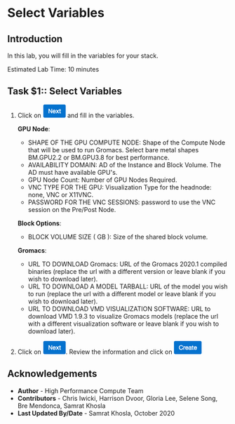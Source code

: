 # Select Variables

## Introduction
In this lab, you will fill in the variables for your stack.

Estimated Lab Time: 10 minutes

## **Task $1:**: Select Variables

1. Click on ![](./images/next.png) and fill in the variables.

    **GPU Node**:

    * SHAPE OF THE GPU COMPUTE NODE: Shape of the Compute Node that will be used to run Gromacs. Select bare metal shapes BM.GPU2.2 or BM.GPU3.8 for best performance.
    * AVAILABILITY DOMAIN: AD of the Instance and Block Volume. The AD must have available GPU's.
    * GPU Node Count: Number of GPU Nodes Required.
    * VNC TYPE FOR THE GPU: Visualization Type for the headnode: none, VNC or X11VNC.
    * PASSWORD FOR THE VNC SESSIONS: password to use the VNC session on the Pre/Post Node.

    **Block Options**:

    * BLOCK VOLUME SIZE ( GB ): Size of the shared block volume.

    **Gromacs**:

    * URL TO DOWNLOAD Gromacs: URL of the Gromacs 2020.1 compiled binaries (replace the url with a different version or leave blank if you wish to download later).
    * URL TO DOWNLOAD A MODEL TARBALL: URL of the model you wish to run (replace the url with a different model or leave blank if you wish to download later).
    * URL TO DOWNLOAD VMD VISUALIZATION SOFTWARE: URL to download VMD 1.9.3 to visualize Gromacs models (replace the url with a different visualization software or leave blank if you wish to download later).

2. Click on ![](./images/next.png). Review the information and click on ![](./images/create.png)


## Acknowledgements
* **Author** - High Performance Compute Team
* **Contributors** -  Chris Iwicki, Harrison Dvoor, Gloria Lee, Selene Song, Bre Mendonca, Samrat Khosla
* **Last Updated By/Date** - Samrat Khosla, October 2020

